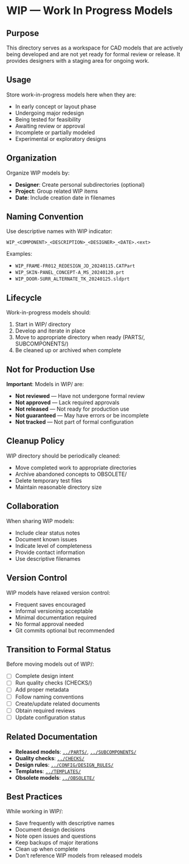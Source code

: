 # WIP — Work In Progress Models

## Purpose

This directory serves as a workspace for CAD models that are actively being developed and are not yet ready for formal review or release. It provides designers with a staging area for ongoing work.

## Usage

Store work-in-progress models here when they are:
- In early concept or layout phase
- Undergoing major redesign
- Being tested for feasibility
- Awaiting review or approval
- Incomplete or partially modeled
- Experimental or exploratory designs

## Organization

Organize WIP models by:
- **Designer**: Create personal subdirectories (optional)
- **Project**: Group related WIP items
- **Date**: Include creation date in filenames

## Naming Convention

Use descriptive names with WIP indicator:
```
WIP_<COMPONENT>_<DESCRIPTION>_<DESIGNER>_<DATE>.<ext>
```

Examples:
- `WIP_FRAME-FR012_REDESIGN_JD_20240115.CATPart`
- `WIP_SKIN-PANEL_CONCEPT-A_MS_20240120.prt`
- `WIP_DOOR-SURR_ALTERNATE_TK_20240125.sldprt`

## Lifecycle

Work-in-progress models should:
1. Start in WIP/ directory
2. Develop and iterate in place
3. Move to appropriate directory when ready (PARTS/, SUBCOMPONENTS/)
4. Be cleaned up or archived when complete

## Not for Production Use

**Important**: Models in WIP/ are:
- **Not reviewed** — Have not undergone formal review
- **Not approved** — Lack required approvals
- **Not released** — Not ready for production use
- **Not guaranteed** — May have errors or be incomplete
- **Not tracked** — Not part of formal configuration

## Cleanup Policy

WIP directory should be periodically cleaned:
- Move completed work to appropriate directories
- Archive abandoned concepts to OBSOLETE/
- Delete temporary test files
- Maintain reasonable directory size

## Collaboration

When sharing WIP models:
- Include clear status notes
- Document known issues
- Indicate level of completeness
- Provide contact information
- Use descriptive filenames

## Version Control

WIP models have relaxed version control:
- Frequent saves encouraged
- Informal versioning acceptable
- Minimal documentation required
- No formal approval needed
- Git commits optional but recommended

## Transition to Formal Status

Before moving models out of WIP/:
- [ ] Complete design intent
- [ ] Run quality checks (CHECKS/)
- [ ] Add proper metadata
- [ ] Follow naming conventions
- [ ] Create/update related documents
- [ ] Obtain required reviews
- [ ] Update configuration status

## Related Documentation

- **Released models**: [`../PARTS/`](../PARTS/), [`../SUBCOMPONENTS/`](../SUBCOMPONENTS/)
- **Quality checks**: [`../CHECKS/`](../CHECKS/)
- **Design rules**: [`../CONFIG/DESIGN_RULES/`](../CONFIG/DESIGN_RULES/)
- **Templates**: [`../TEMPLATES/`](../TEMPLATES/)
- **Obsolete models**: [`../OBSOLETE/`](../OBSOLETE/)

## Best Practices

While working in WIP/:
- Save frequently with descriptive names
- Document design decisions
- Note open issues and questions
- Keep backups of major iterations
- Clean up when complete
- Don't reference WIP models from released models
